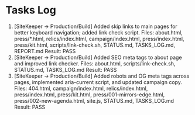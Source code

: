 # Tasks Log

1. [SiteKeeper -> Production/Build] Added skip links to main pages for better keyboard navigation; added link check script.
   Files: about.html, press/*.html, relics/index.html, campaign/index.html, press/index.html, press/kit.html, scripts/link-check.sh, STATUS.md, TASKS_LOG.md, REPORT.md
   Result: PASS
2. [SiteKeeper -> Production/Build] Added SEO meta tags to about page and improved link checker.
   Files: about.html, scripts/link-check.sh, STATUS.md, TASKS_LOG.md
   Result: PASS
3. [SiteKeeper -> Production/Build] Added robots and OG meta tags across pages, implemented aria-current script, and updated campaign copy.
   Files: 404.html, campaign/index.html, relics/index.html, press/index.html, press/kit.html, press/001-mirrors-edge.html, press/002-new-agenda.html, site.js, STATUS.md, TASKS_LOG.md
   Result: PASS
